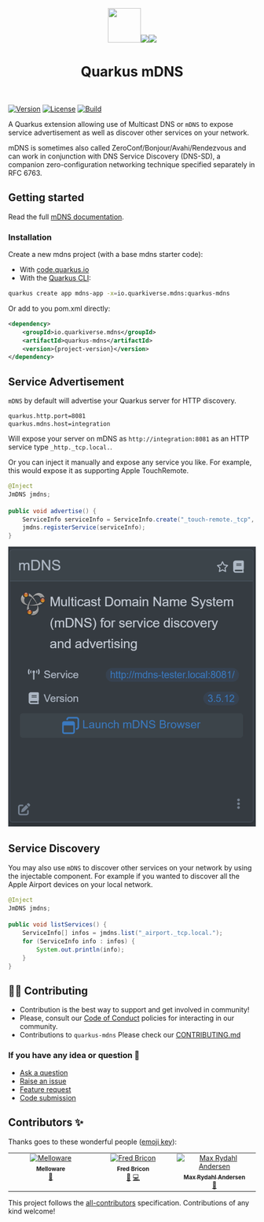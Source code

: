 <div align="center">
<img src="https://github.com/quarkiverse/quarkus-mdns/blob/main/docs/modules/ROOT/assets/images/quarkus.svg" width="67" height="70" ><img src="https://github.com/quarkiverse/quarkus-mdns/blob/main/docs/modules/ROOT/assets/images/plus-sign.svg" height="70" ><img src="https://github.com/quarkiverse/quarkus-mdns/blob/main/docs/modules/ROOT/assets/images/mdns.png" height="70" >

# Quarkus mDNS
</div>
<br>

[![Version](https://img.shields.io/maven-central/v/io.quarkiverse.mdns/quarkus-mdns?logo=apache-maven&style=flat-square)](https://search.maven.org/artifact/io.quarkiverse.mdns/quarkus-mdns)
[![License](https://img.shields.io/badge/License-Apache%202.0-blue.svg?style=flat-square)](https://opensource.org/licenses/Apache-2.0)
[![Build](https://github.com/quarkiverse/quarkus-mdns/actions/workflows/build.yml/badge.svg)](https://github.com/quarkiverse/quarkus-mdns/actions/workflows/build.yml)

A Quarkus extension allowing use of Multicast DNS or `mDNS` to expose service advertisement as well as discover other services on your network.

mDNS is sometimes also called ZeroConf/Bonjour/Avahi/Rendezvous and can work in conjunction with DNS Service Discovery (DNS-SD), a companion zero-configuration networking technique specified separately in RFC 6763.

## Getting started

Read the full [mDNS documentation](https://docs.quarkiverse.io/quarkus-mdns/dev/index.html).

### Installation

Create a new mdns project (with a base mdns starter code):

- With [code.quarkus.io](https://code.quarkus.io/?a=mdns-bowl&j=17&e=io.quarkiverse.mdns%3Aquarkus-mdns)
- With the [Quarkus CLI](https://quarkus.io/guides/cli-tooling):

```bash
quarkus create app mdns-app -x=io.quarkiverse.mdns:quarkus-mdns
```
Or add to you pom.xml directly:

```xml
<dependency>
    <groupId>io.quarkiverse.mdns</groupId>
    <artifactId>quarkus-mdns</artifactId>
    <version>{project-version}</version>
</dependency>
```

## Service Advertisement

`mDNS` by default will advertise your Quarkus server for HTTP discovery.

```properties
quarkus.http.port=8081
quarkus.mdns.host=integration
```

Will expose your server on mDNS as `http://integration:8081` as an HTTP service type `_http._tcp.local.`.

Or you can inject it manually and expose any service you like. For example, this would expose it as supporting Apple TouchRemote.

```java
@Inject
JmDNS jmdns;

public void advertise() {
    ServiceInfo serviceInfo = ServiceInfo.create("_touch-remote._tcp", hostName, 1024, 0, 0, "");
    jmdns.registerService(serviceInfo);
}
```

![Mdns UI](./docs/modules/ROOT/assets/images/devui.png)

## Service Discovery

You may also use `mDNS` to discover other services on your network by using the injectable component.  For example if you wanted to discover all the Apple Airport devices on your local network.

```java
@Inject
JmDNS jmdns;

public void listServices() {
    ServiceInfo[] infos = jmdns.list("_airport._tcp.local.");
    for (ServiceInfo info : infos) {
        System.out.println(info);
    }
}
```

## 🧑‍💻 Contributing

- Contribution is the best way to support and get involved in community!
- Please, consult our [Code of Conduct](./CODE_OF_CONDUCT.md) policies for interacting in our community.
- Contributions to `quarkus-mdns` Please check our [CONTRIBUTING.md](./CONTRIBUTING.md)

### If you have any idea or question 🤷

- [Ask a question](https://github.com/quarkiverse/quarkus-mdns/discussions)
- [Raise an issue](https://github.com/quarkiverse/quarkus-mdns/issues)
- [Feature request](https://github.com/quarkiverse/quarkus-mdns/issues)
- [Code submission](https://github.com/quarkiverse/quarkus-mdns/pulls)
## Contributors ✨

Thanks goes to these wonderful people ([emoji key](https://allcontributors.org/docs/en/emoji-key)):

<!-- ALL-CONTRIBUTORS-LIST:START - Do not remove or modify this section -->
<!-- prettier-ignore-start -->
<!-- markdownlint-disable -->
<table>
  <tbody>
    <tr>
      <td align="center" valign="top" width="14.28%"><a href="https://melloware.com"><img src="https://avatars.githubusercontent.com/u/4399574?v=4?s=100" width="100px;" alt="Melloware"/><br /><sub><b>Melloware</b></sub></a><br /><a href="#maintenance-melloware" title="Maintenance">🚧</a></td>
      <td align="center" valign="top" width="14.28%"><a href="https://fbricon.github.io/"><img src="https://avatars.githubusercontent.com/u/148698?v=4?s=100" width="100px;" alt="Fred Bricon"/><br /><sub><b>Fred Bricon</b></sub></a><br /><a href="#ideas-fbricon" title="Ideas, Planning, & Feedback">🤔</a> <a href="https://github.com/quarkiverse/quarkus-mdns/commits?author=fbricon" title="Code">💻</a></td>
      <td align="center" valign="top" width="14.28%"><a href="https://xam.dk"><img src="https://avatars.githubusercontent.com/u/54129?v=4?s=100" width="100px;" alt="Max Rydahl Andersen"/><br /><sub><b>Max Rydahl Andersen</b></sub></a><br /><a href="#ideas-maxandersen" title="Ideas, Planning, & Feedback">🤔</a></td>
    </tr>
  </tbody>
</table>

<!-- markdownlint-restore -->
<!-- prettier-ignore-end -->

<!-- ALL-CONTRIBUTORS-LIST:END -->

This project follows the [all-contributors](https://github.com/all-contributors/all-contributors) specification. Contributions of any kind welcome!